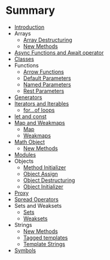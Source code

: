 # Summary

* [Introduction](README.md)
* Arrays
    * [Array Destructuring](arrays/array-destructuring.md)
    * [New Methods](arrays/new-methods.md)
* [Async Functions and Await operator](async-await/README.md)
* [Classes](classes/README.md)
* Functions
    * [Arrow Functions](functions/arrow-functions.md)
    * [Default Parameters](functions/default-parameters.md)
    * [Named Parameters](functions/named-parameters.md)
    * [Rest Parameters](functions/rest-parameters.md)
* [Generators](generators/README.md)
* [Iterators and Iterables](iterators-and-iterables/README.md)
    * [for...of loops](iterators-and-iterables/for-of-loops.md)
* [let and const](let-and-const/README.md)
* [Map and Weakmaps](map-and-weakmaps.md)
    * [Map](map-and-weakmaps/map.md)
    * [Weakmaps](map-and-weakmaps/weakmap.md)
* [Math Object](math-object.md)
    * [New Methods](math-object/new-methods.md)
* [Modules](modules/README.md)
* Objects
    * [Method Initializer](objects/method-initializer.md)
    * [Object Assign](objects/object-assign.md)
    * [Object Destructuring](objects/object-destructuring.md)
    * [Object Initializer](objects/object-initializer.md)
* [Proxy](proxy/README.md)
* [Spread Operators](spread-operators/README.md)
* Sets and Weaksets
    * [Sets](sets-and-weaksets/sets.md)
    * [Weaksets](sets-and-weaksets/weaksets.md)
* Strings
    * [New Methods](strings/new-methods.md)
    * [Tagged templates](strings/tagged-templates.md)
    * [Template Strings](strings/template-literals.md)
* [Symbols](symbols/README.md)

